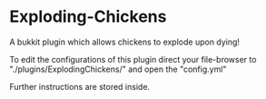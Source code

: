 Exploding-Chickens
==================

A bukkit plugin which allows chickens to explode upon dying!

To edit the configurations of this plugin direct your file-browser to "./plugins/ExplodingChickens/" and open the "config.yml"

Further instructions are stored inside.
